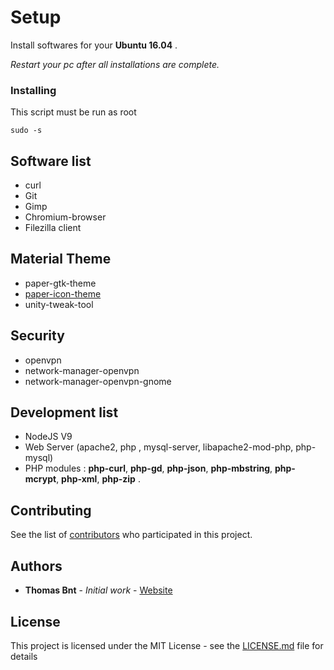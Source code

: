 # Setup

Install softwares for your **Ubuntu 16.04** .

_Restart your pc after all installations are complete._

### Installing

This script must be run as root

```
sudo -s
```

## Software list

* curl
* Git
* Gimp
* Chromium-browser
* Filezilla client

## Material Theme

* paper-gtk-theme
* [paper-icon-theme](https://snwh.org/paper)
* unity-tweak-tool

## Security

* openvpn
* network-manager-openvpn
* network-manager-openvpn-gnome

## Development list

* NodeJS V9
* Web Server (apache2, php , mysql-server, libapache2-mod-php, php-mysql)
* PHP modules : **php-curl**, **php-gd**, **php-json**, **php-mbstring**, **php-mcrypt**, **php-xml**, **php-zip** .

## Contributing

See the list of [contributors](https://github.com/thomasbnt/setup-ubuntu1604/contributors) who participated in this project.

## Authors

* **Thomas Bnt** - *Initial work* - [Website](https://thomasbnt.fr/)


## License

This project is licensed under the MIT License - see the [LICENSE.md](LICENSE.md) file for details
